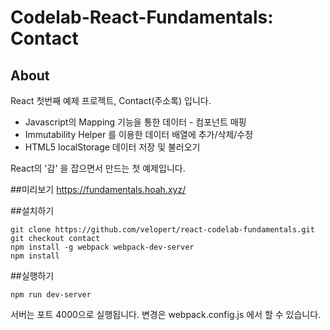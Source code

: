 # Codelab-React-Fundamentals: Contact

## About
React 첫번째 예제 프로젝트, Contact(주소록) 입니다.
- Javascript의 Mapping 기능을 통한 데이터 - 컴포넌트 매핑
- Immutability Helper 를 이용한 데이터 배열에 추가/삭제/수정
- HTML5 localStorage 데이터 저장 및 불러오기

React의 '감' 을 잡으면서 만드는 첫 예제입니다.

##미리보기
https://fundamentals.hoah.xyz/

##설치하기
```
git clone https://github.com/velopert/react-codelab-fundamentals.git
git checkout contact
npm install -g webpack webpack-dev-server
npm install
```

##실행하기
```
npm run dev-server
```
서버는  포트 4000으로 실행됩니다. 변경은 webpack.config.js 에서 할 수 있습니다.

